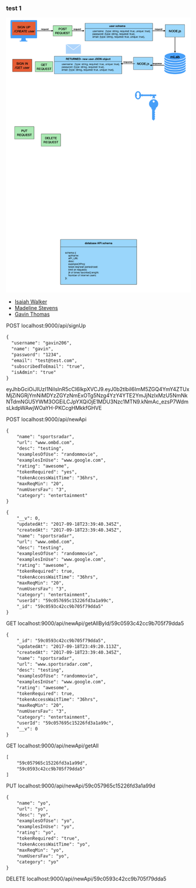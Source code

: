 


### test 1
![Alt](/401/week5ProjectWeek/401-midtermFlowChart.001.png)


* [Isaiah Walker](https://github.com/Lonewalker72)
* [Madeline Stevens](https://github.com/madhubs)
* [Gavin Thomas](https://github.com/GavinThomas1192)


POST localhost:9000/api/signUp

```
{
  "username": "gavin206",
  "name": "gavin",
  "password": "1234",
  "email": "test@test.com",
  "subscribedToEmail": "true",
  "isAdmin": "true"
}
```

eyJhbGciOiJIUzI1NiIsInR5cCI6IkpXVCJ9.eyJ0b2tlbiI6ImM5ZGQ4YmY4ZTUxMjZiNGRjYmNiMDYzZGYzNmExOTg5Nzg4YzY4YTE2YmJjNzIxMzU5NmNkNTdmNGU5YWM3OGEiLCJpYXQiOjE1MDU3Nzc1MTN9.kNmAc_ezsP7WdmsLkdpWAwjWOaYH-PKCcgHMkkfGHVE


POST localhost:9000/api/newApi

```
{
	"name": "sportsradar",
	"url": "www.ombd.com",
	"desc": "testing",
	"examplesOfUse": "randommovie",
	"examplesInUse": "www.google.com",
	"rating": "awesome",
	"tokenRequired": "yes",
	"tokenAccessWaitTime": "36hrs",
	"maxReqMin": "20",
	"numUsersFav": "3",
	"category": "entertainment"
}
```



```
{
    "__v": 0,
    "updatedAt": "2017-09-18T23:39:40.345Z",
    "createdAt": "2017-09-18T23:39:40.345Z",
    "name": "sportsradar",
    "url": "www.ombd.com",
    "desc": "testing",
    "examplesOfUse": "randommovie",
    "examplesInUse": "www.google.com",
    "rating": "awesome",
    "tokenRequired": true,
    "tokenAccessWaitTime": "36hrs",
    "maxReqMin": "20",
    "numUsersFav": "3",
    "category": "entertainment",
    "userId": "59c057695c15226fd3a1a99c",
    "_id": "59c0593c42cc9b705f79dda5"
}
```

GET localhost:9000/api/newApi/getAllById/59c0593c42cc9b705f79dda5

```
{
    "_id": "59c0593c42cc9b705f79dda5",
    "updatedAt": "2017-09-18T23:49:20.113Z",
    "createdAt": "2017-09-18T23:39:40.345Z",
    "name": "sportsradar",
    "url": "www.sportsradar.com",
    "desc": "testing",
    "examplesOfUse": "randommovie",
    "examplesInUse": "www.google.com",
    "rating": "awesome",
    "tokenRequired": true,
    "tokenAccessWaitTime": "36hrs",
    "maxReqMin": "20",
    "numUsersFav": "3",
    "category": "entertainment",
    "userId": "59c057695c15226fd3a1a99c",
    "__v": 0
}
```

GET localhost:9000/api/newApi/getAll
```
[
    "59c057965c15226fd3a1a99d",
    "59c0593c42cc9b705f79dda5"
]
```

PUT localhost:9000/api/newApi/59c057965c15226fd3a1a99d
```
{
	"name": "yo",
	"url": "yo",
	"desc": "yo",
	"examplesOfUse": "yo",
	"examplesInUse": "yo",
	"rating": "yo",
	"tokenRequired": "true",
	"tokenAccessWaitTime": "yo",
	"maxReqMin": "yo",
	"numUsersFav": "yo",
	"category": "yo"
}
```

DELETE
localhost:9000/api/newApi/59c0593c42cc9b705f79dda5
